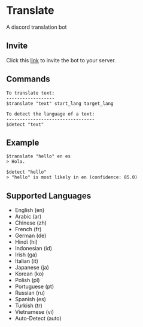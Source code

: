 # Translate
A discord translation bot

## Invite
Click this [link](https://discord.com/api/oauth2/authorize?client_id=885508498698424330&permissions=0&scope=bot) to invite the bot to your server.

## Commands
```
To translate text:
------------------
$translate "text" start_lang target_lang

To detect the language of a text:
---------------------------------
$detect "text"

```

## Example
```
$translate "hello" en es
> Hola.

$detect "hello"
> "hello" is most likely in en (confidence: 85.0)
```

## Supported Languages
- English (en)
- Arabic (ar)
- Chinese (zh)
- French (fr)
- German (de)
- Hindi (hi)
- Indonesian (id)
- Irish (ga)
- Italian (it)
- Japanese (ja)
- Korean (ko)
- Polish (pl)
- Portuguese (pt)
- Russian (ru)
- Spanish (es)
- Turkish (tr)
- Vietnamese (vi)
- Auto-Detect (auto)

